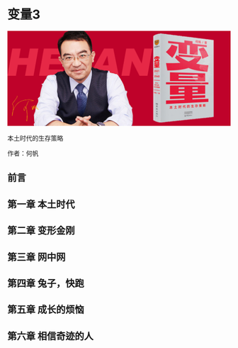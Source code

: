 变量3
==========================

![变量3](contents/wx-cover-235-1.png)

本土时代的生存策略

作者：何帆

前言
--------------------------

第一章 本土时代
--------------------------

第二章 变形金刚
--------------------------

第三章 网中网
--------------------------

第四章 兔子，快跑
--------------------------

第五章 成长的烦恼
--------------------------

第六章 相信奇迹的人
--------------------------
